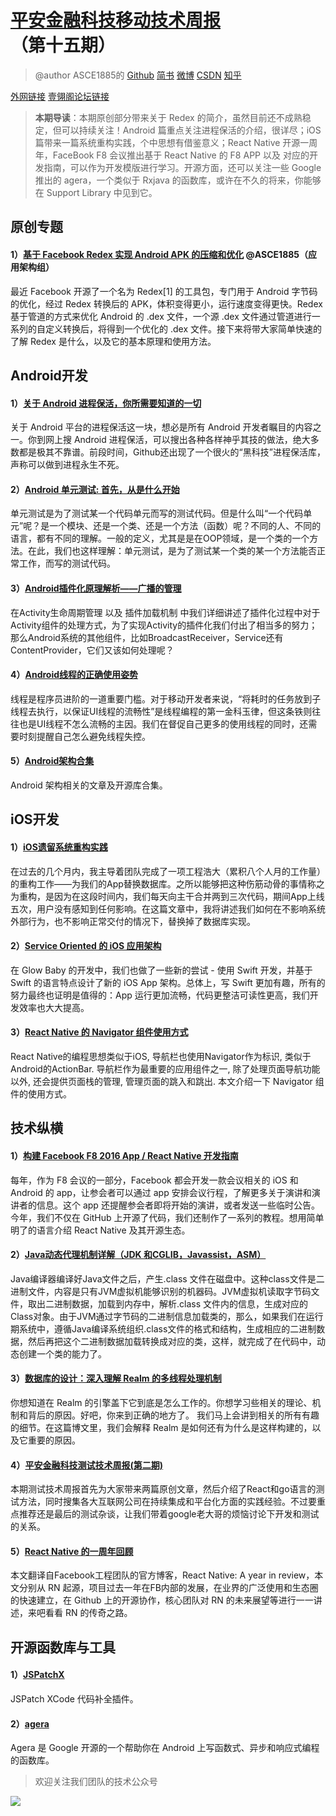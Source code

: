 # [平安金融科技移动技术周报](https://github.com/PaicHyperionDev/MobileDevWeekly)（第十五期）

> @author ASCE1885的 [Github](https://github.com/ASCE1885)  [简书](http://www.jianshu.com/users/4ef984470da8/latest_articles) [微博](http://weibo.com/asce885/profile?rightmod=1&wvr=6&mod=personinfo) [CSDN](http://blog.csdn.net/asce1885) [知乎](https://www.zhihu.com/people/asce1885)

[外网链接](http://paichyperiondev.github.io/MobileDevWeekly/) [壹翎阁论坛链接](http://139.196.14.76/t/topic/275/1)

> **本期导读**：本期原创部分带来关于 Redex 的简介，虽然目前还不成熟稳定，但可以持续关注！Android 篇重点关注进程保活的介绍，很详尽；iOS 篇带来一篇系统重构实践，个中思想有借鉴意义；React Native 开源一周年，FaceBook F8 会议推出基于 React Native 的 F8 APP 以及 对应的开发指南，可以作为开发模版进行学习。开源方面，还可以关注一些 Google 推出的 agera，一个类似于 Rxjava 的函数库，或许在不久的将来，你能够在 Support Library 中见到它。

## 原创专题

#### 1）[基于 Facebook Redex 实现 Android APK 的压缩和优化](http://mp.weixin.qq.com/s?__biz=MzAwMTYwNzE2Mg==&mid=2651036594&idx=1&sn=b276c0f76cea713e5d568ab51e3f7f13&scene=0#wechat_redirect) @ASCE1885（应用架构组）

最近 Facebook 开源了一个名为 Redex[1] 的工具包，专门用于 Android 字节码的优化，经过 Redex 转换后的 APK，体积变得更小，运行速度变得更快。Redex 基于管道的方式来优化 Android 的 .dex 文件，一个源 .dex 文件通过管道进行一系列的自定义转换后，将得到一个优化的 .dex 文件。接下来将带大家简单快速的了解 Redex 是什么，以及它的基本原理和使用方法。


## Android开发

#### 1）[关于 Android 进程保活，你所需要知道的一切](http://www.jianshu.com/p/63aafe3c12af#)

关于 Android 平台的进程保活这一块，想必是所有 Android 开发者瞩目的内容之一。你到网上搜 Android 进程保活，可以搜出各种各样神乎其技的做法，绝大多数都是极其不靠谱。前段时间，Github还出现了一个很火的“黑科技”进程保活库，声称可以做到进程永生不死。

#### 2）[Android 单元测试: 首先，从是什么开始](https://segmentfault.com/a/1190000004930175)

单元测试是为了测试某一个代码单元而写的测试代码。但是什么叫“一个代码单元”呢？是一个模块、还是一个类、还是一个方法（函数）呢？不同的人、不同的语言，都有不同的理解。一般的定义，尤其是是在OOP领域，是一个类的一个方法。在此，我们也这样理解：单元测试，是为了测试某一个类的某一个方法能否正常工作，而写的测试代码。

#### 3）[Android插件化原理解析——广播的管理](http://weishu.me/2016/04/12/understand-plugin-framework-receiver/)

在Activity生命周期管理 以及 插件加载机制 中我们详细讲述了插件化过程中对于Activity组件的处理方式，为了实现Activity的插件化我们付出了相当多的努力；那么Android系统的其他组件，比如BroadcastReceiver，Service还有ContentProvider，它们又该如何处理呢？

#### 4）[Android线程的正确使用姿势](http://mrpeak.cn/blog/android-threading/)

线程是程序员进阶的一道重要门槛。对于移动开发者来说，“将耗时的任务放到子线程去执行，以保证UI线程的流畅性”是线程编程的第一金科玉律，但这条铁则往往也是UI线程不怎么流畅的主因。我们在督促自己更多的使用线程的同时，还需要时刻提醒自己怎么避免线程失控。

#### 5）[Android架构合集](http://www.jianshu.com/p/1f21e1d375aa)

Android 架构相关的文章及开源库合集。

## iOS开发

#### 1）[iOS遗留系统重构实践](http://mp.weixin.qq.com/s?__biz=MzA3ODg4MDk0Ng==&mid=2651112090&idx=1&sn=7e00d0da704f99ef93ffd815731f1fd9&scene=0#wechat_redirect)

在过去的几个月内，我主导着团队完成了一项工程浩大（累积八个人月的工作量）的重构工作——为我们的App替换数据库。之所以能够把这种伤筋动骨的事情称之为重构，是因为在这段时间内，我们每天向主干合并两到三次代码，期间App上线五次，用户没有感知到任何影响。在这篇文章中，我将讲述我们如何在不影响系统外部行为，也不影响正常交付的情况下，替换掉了数据库实现。

#### 2）[Service Oriented 的 iOS 应用架构](http://tech.glowing.com/cn/service-oriented-ios-architecture/)

在 Glow Baby 的开发中，我们也做了一些新的尝试 - 使用 Swift 开发，并基于 Swift 的语言特点设计了新的 iOS App 架构。总体上，写 Swift 更加有趣，所有的努力最终也证明是值得的：App 运行更加流畅，代码更整洁可读性更高，我们开发效率也大大提高。

#### 3）[React Native 的 Navigator 组件使用方式](http://www.wangchenlong.org/2016/04/19/1604/191-rn-navigator)

React Native的编程思想类似于iOS, 导航栏也使用Navigator作为标识, 类似于Android的ActionBar. 导航栏作为最重要的应用组件之一, 除了处理页面导航功能以外, 还会提供页面栈的管理, 管理页面的跳入和跳出. 本文介绍一下 Navigator 组件的使用方式。

## 技术纵横

#### 1）[构建 Facebook F8 2016 App / React Native 开发指南](http://f8-app.liaohuqiu.net/)

每年，作为 F8 会议的一部分，Facebook 都会开发一款会议相关的 iOS 和 Android 的 app，让参会者可以通过 app 安排会议行程，了解更多关于演讲和演讲者的信息。这个 app 还提醒参会者即将开始的演讲，或者发送一些临时公告。今年，我们不仅在 GitHub 上开源了代码，我们还制作了一系列的教程。想用简单明了的语言介绍 React Native 及其开源生态。

#### 2）[Java动态代理机制详解（JDK 和CGLIB，Javassist，ASM）](http://blog.csdn.net/luanlouis/article/details/24589193)

Java编译器编译好Java文件之后，产生.class 文件在磁盘中。这种class文件是二进制文件，内容是只有JVM虚拟机能够识别的机器码。JVM虚拟机读取字节码文件，取出二进制数据，加载到内存中，解析.class 文件内的信息，生成对应的 Class对象。由于JVM通过字节码的二进制信息加载类的，那么，如果我们在运行期系统中，遵循Java编译系统组织.class文件的格式和结构，生成相应的二进制数据，然后再把这个二进制数据加载转换成对应的类，这样，就完成了在代码中，动态创建一个类的能力了。

#### 3）[数据库的设计：深入理解 Realm 的多线程处理机制](https://realm.io/cn/news/threading-deep-dive/)

你想知道在 Realm 的引擎盖下它到底是怎么工作的。你想学习些相关的理论、机制和背后的原因。好吧，你来到正确的地方了。 我们马上会讲到相关的所有有趣的细节。在这篇博文里，我们会解释 Realm 是如何还有为什么是这样构建的，以及它重要的原因。

#### 4）[平安金融科技测试技术周报(第二期)](http://www.jianshu.com/p/2c771cfeac60#rd)

本期测试技术周报首先为大家带来两篇原创文章，然后介绍了React和go语言的测试方法，同时搜集各大互联网公司在持续集成和平台化方面的实践经验。不过要重点推荐还是最后的测试杂谈，让我们带着google老大哥的烦恼讨论下开发和测试的关系。

#### 5）[React Native 的一周年回顾](https://github.com/gaohailang/blog/issues/23)

本文翻译自Facebook工程团队的官方博客，React Native: A year in review，本文分别从 RN 起源，项目过去一年在FB内部的发展，在业界的广泛使用和生态圈的快速建立，在 Github 上的开源协作，核心团队对 RN 的未来展望等进行一一讲述，来吧看看 RN 的传奇之路。

## 开源函数库与工具

#### 1）[JSPatchX](https://github.com/bang590/JSPatchX)

JSPatch XCode 代码补全插件。

#### 2）[agera](https://github.com/google/agera)

Agera 是 Google 开源的一个帮助你在 Android 上写函数式、异步和响应式编程的函数库。




> 欢迎关注我们团队的技术公众号

![](http://upload-images.jianshu.io/upload_images/191937-85d04d5eec527391.jpg?imageMogr2/auto-orient/strip%7CimageView2/2/w/1240)
